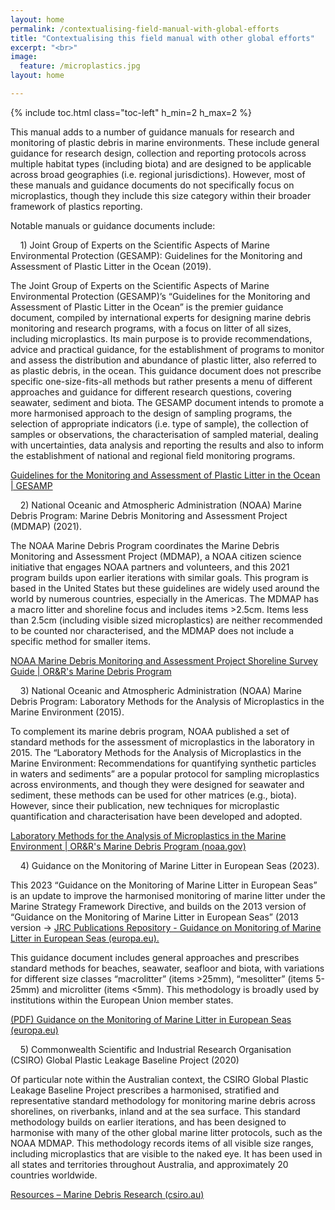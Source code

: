 ```yaml
---
layout: home
permalink: /contextualising-field-manual-with-global-efforts
title: "Contextualising this field manual with other global efforts"
excerpt: "<br>"
image:
  feature: /microplastics.jpg
layout: home

---
```

{% include toc.html class="toc-left" h_min=2 h_max=2 %}

This manual adds to a number of guidance manuals for research and monitoring of plastic debris in marine environments. These include general guidance for research design, collection and reporting protocols across multiple habitat types (including biota) and are designed to be applicable across broad geographies (i.e. regional jurisdictions). However, most of these manuals and guidance documents do not specifically focus on microplastics, though they include this size category within their broader framework of plastics reporting. 

 

Notable manuals or guidance documents include:

 


&nbsp;&nbsp;&nbsp;&nbsp;1)    Joint Group of Experts on the Scientific Aspects of Marine Environmental Protection (GESAMP): Guidelines for the Monitoring and Assessment of Plastic Litter in the Ocean (2019).


     

The Joint Group of Experts on the Scientific Aspects of Marine Environmental Protection (GESAMP)’s “Guidelines for the Monitoring and Assessment of Plastic Litter in the Ocean” is the premier guidance document, compiled by international experts for designing marine debris monitoring and research programs, with a focus on litter of all sizes, including microplastics. Its main purpose is to provide recommendations, advice and practical guidance, for the establishment of programs to monitor and assess the distribution and abundance of plastic litter, also referred to as plastic debris, in the ocean. This guidance document does not prescribe specific one-size-fits-all methods but rather presents a menu of different approaches and guidance for different research questions, covering seawater, sediment and biota. The GESAMP document intends to promote a more harmonised approach to the design of sampling programs, the selection of appropriate indicators (i.e. type of sample), the collection of samples or observations, the characterisation of sampled material, dealing with uncertainties, data analysis and reporting the results and also to inform the establishment of national and regional field monitoring programs.

[Guidelines for the Monitoring and Assessment of Plastic Litter in the Ocean | GESAMP](http://www.gesamp.org/publications/guidelines-for-the-monitoring-and-assessment-of-plastic-litter-in-the-ocean)

 


&nbsp;&nbsp;&nbsp;&nbsp;2)    National Oceanic and Atmospheric Administration (NOAA) Marine Debris Program: Marine Debris Monitoring and Assessment Project (MDMAP) (2021).


     

The NOAA Marine Debris Program coordinates the Marine Debris Monitoring and Assessment Project (MDMAP), a NOAA citizen science initiative that engages NOAA partners and volunteers, and this 2021 program builds upon earlier iterations with similar goals. This program is based in the United States but these guidelines are widely used around the world by numerous countries, especially in the Americas. The MDMAP has a macro litter and shoreline focus and includes items >2.5cm. Items less than 2.5cm (including visible sized microplastics) are neither recommended to be counted nor characterised, and the MDMAP does not include a specific method for smaller items.

[NOAA Marine Debris Monitoring and Assessment Project Shoreline Survey Guide | OR&R's Marine Debris Program](https://marinedebris.noaa.gov/protocol/noaa-marine-debris-monitoring-and-assessment-project-shoreline-survey-guide)

 


&nbsp;&nbsp;&nbsp;&nbsp;3)     National Oceanic and Atmospheric Administration (NOAA) Marine Debris Program: Laboratory Methods for the Analysis of Microplastics in the Marine Environment (2015).

 

To complement its marine debris program, NOAA published a set of standard methods for the assessment of microplastics in the laboratory in 2015. The “Laboratory Methods for the Analysis of Microplastics in the Marine Environment: Recommendations for quantifying synthetic particles in waters and sediments” are a popular protocol for sampling microplastics across environments, and though they were designed for seawater and sediment, these methods can be used for other matrices (e.g., biota). However, since their publication, new techniques for microplastic quantification and characterisation have been developed and adopted.

[Laboratory Methods for the Analysis of Microplastics in the Marine Environment | OR&R's Marine Debris Program (noaa.gov)](https://marinedebris.noaa.gov/technical-memorandum/laboratory-methods-analysis-microplastics-marine-environment)

<span style="text-decoration:underline;"> </span>


&nbsp;&nbsp;&nbsp;&nbsp;4)    Guidance on the Monitoring of Marine Litter in European Seas (2023).


     

This 2023 “Guidance on the Monitoring of Marine Litter in European Seas” is an update to improve the harmonised monitoring of marine litter under the Marine Strategy Framework Directive, and builds on the 2013 version of “Guidance on the Monitoring of Marine Litter in European Seas” (2013 version -> [JRC Publications Repository - Guidance on Monitoring of Marine Litter in European Seas (europa.eu). ](https://publications.jrc.ec.europa.eu/repository/handle/JRC83985)

This guidance document includes general approaches and prescribes standard methods for beaches, seawater, seafloor and biota, with variations for different size classes “macrolitter” (items >25mm), “mesolitter” (items 5-25mm) and microlitter (items &lt;5mm). This methodology is broadly used by institutions within the European Union member states. 

[(PDF) Guidance on the Monitoring of Marine Litter in European Seas (europa.eu)](https://op.europa.eu/en/publication-detail/-/publication/43d9f818-9a30-11ee-b164-01aa75ed71a1/language-en)

 


&nbsp;&nbsp;&nbsp;&nbsp;5)    Commonwealth Scientific and Industrial Research Organisation (CSIRO) Global Plastic Leakage Baseline Project (2020)

 

Of particular note within the Australian context, the CSIRO Global Plastic Leakage Baseline Project prescribes a harmonised, stratified and representative standard methodology for monitoring marine debris across shorelines, on riverbanks, inland and at the sea surface. This standard methodology builds on earlier iterations, and has been designed to harmonise with many of the other global marine litter protocols, such as the NOAA MDMAP. This methodology records items of all visible size ranges, including microplastics that are visible to the naked eye. It has been used in all states and territories throughout Australia, and approximately 20 countries worldwide.

[Resources – Marine Debris Research (csiro.au)](https://research.csiro.au/marinedebris/resources/)
